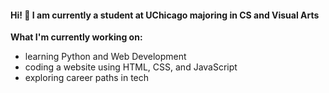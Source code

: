 
#### Hi! 👋 I am currently a student at UChicago majoring in CS and Visual Arts


**What I'm currently working on:**
- learning Python and Web Development
- coding a website using HTML, CSS, and JavaScript
- exploring career paths in tech
